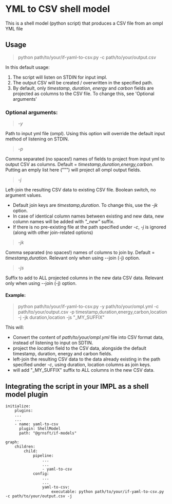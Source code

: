 # YML to CSV shell model
This is a shell model (python script) that produces a CSV file from an ompl YML file

## Usage
> python path/to/your/if-yaml-to-csv.py -c path/to/your/output.csv

In this default usage:
1. The script will listen on STDIN for input impl.
2. The output CSV will be created / overwritten in the specified path.
3. By default, only *timestamp*, *duration*, *energy* and *carbon* fields are projected as columns to the CSV file. To change this, see 'Optional arguments'

### Optional arguments:
> *-y*

Path to input yml file (ompl). Using this option will override the default input method of listening on STDIN.

> *-p*

Comma separated (no spaces!) names of fields to project from input yml to output CSV as columns. Default = *timestamp,duration,energy,carbon*. Putting an emply list here (""") will project all ompl output fields.

> *-j*

Left-join the resulting CSV data to existing CSV file. Boolean switch, no argument values. 
- Default join keys are *timestamp,duration*. To change this, use the *-jk* option.
- In case of identical column names between existing and new data, new column names will be added with *"_new"* suffix.
- If there is no pre-existing file at the path specified under *-c*, *-j* is ignored (along with other join-related options) 

> *-jk*

Comma separated (no spaces!) names of columns to join by. Default = *timestamp,duration*. Relevant only when using --join (-j) option.

> *-js*

Suffix to add to ALL projected columns in the new data CSV data. Relevant only when using --join (-j) option.

#### Example:
> python path/to/your/if-yaml-to-csv.py -y path/to/your/ompl.yml -c path/to/your/output.csv -p timestamp,duration,energy,carbon,location -j -jk duration,location -js "_MY_SUFFIX"

This will:
- Convert the content of *path/to/your/ompl.yml* file into CSV format data, instead of listening to input on SDTIN.
- project the *location* field to the CSV data, alongside the default timestamp, duration, energy and carbon fields.
- left-join the resulting CSV data to the data already existing in the path specified under *-c*, using duration, location columns as join keys. 
- will add "_MY_SUFFIX" suffix to ALL columns in the new CSV data.


## Integrating the script in your IMPL as a shell model plugin


    initialize:
        plugins:
        ...
        ...
        - name: yaml-to-csv
          plugin: ShellModel
          path: "@grnsft/if-models"

    graph:
        children:
            child:
                pipeline:
                    ...
                    ...
                    - yaml-to-csv
                config:
                    ...
                    ...
                    yaml-to-csv:
                        executable: python path/to/your/if-yaml-to-csv.py -c path/to/your/output.csv -j 
